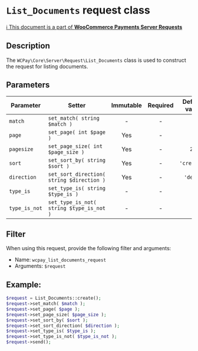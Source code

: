 # `List_Documents` request class

[ℹ️ This document is a part of __WooCommerce Payments Server Requests__](../requests.md)

## Description

The `WCPay\Core\Server\Request\List_Documents` class is used to construct the request for listing documents.

## Parameters


| Parameter     | Setter                                    | Immutable | Required | Default value |
|---------------|-------------------------------------------|:---------:|:--------:|:-------------:|
| `match`       | `set_match( string $match )`              |     -     |    -     |       -       |
| `page`        | `set_page( int $page )`                   |    Yes    |    -     |       -       |
| `pagesize`    | `set_page_size( int $page_size )`         |    Yes    |    -     |     `25`      |
| `sort`        | `set_sort_by( string $sort )`             |    Yes    |    -     |  `'created'`  |
| `direction`   | `set_sort_direction( string $direction )` |    Yes    |    -     |   `'desc'`    |
| `type_is`     | `set_type_is( string $type_is )`          |     -     |    -     |       -       |
| `type_is_not` | `set_type_is_not( string $type_is_not )`  |     -     |    -     |       -       |


## Filter

When using this request, provide the following filter and arguments:

- Name: `wcpay_list_documents_request`
- Arguments: `$request`

## Example:

```php
$request = List_Documents::create();
$request->set_match( $match );
$request->set_page( $page );
$request->set_page_size( $page_size );
$request->set_sort_by( $sort );
$request->set_sort_direction( $direction );
$request->set_type_is( $type_is );
$request->set_type_is_not( $type_is_not );
$request->send();
```
